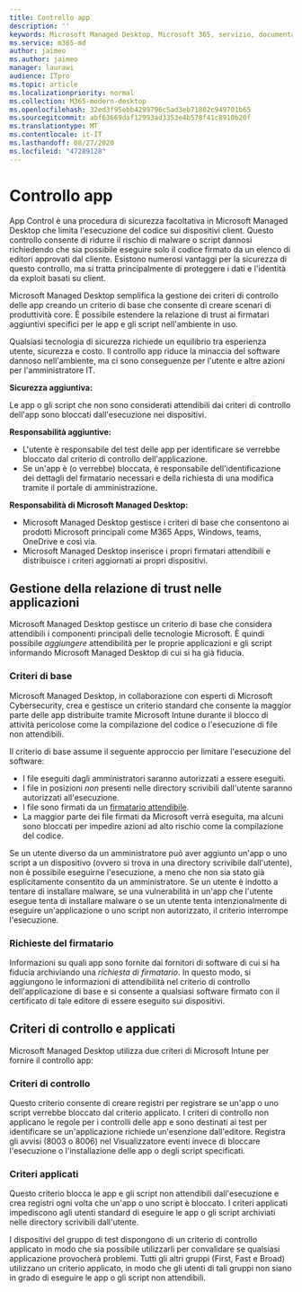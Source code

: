 ```yaml
---
title: Controllo app
description: ''
keywords: Microsoft Managed Desktop, Microsoft 365, servizio, documentazione
ms.service: m365-md
author: jaimeo
ms.author: jaimeo
manager: laurawi
audience: ITpro
ms.topic: article
ms.localizationpriority: normal
ms.collection: M365-modern-desktop
ms.openlocfilehash: 32ed3f95ebb4299796c5ad3eb71802c949701b65
ms.sourcegitcommit: abf63669daf12993ad3353e4b578f41c8910b20f
ms.translationtype: MT
ms.contentlocale: it-IT
ms.lasthandoff: 08/27/2020
ms.locfileid: "47289128"
---
```

# <a name="app-control"></a>Controllo app

App Control è una procedura di sicurezza facoltativa in Microsoft Managed Desktop che limita l'esecuzione del codice sui dispositivi client. Questo controllo consente di ridurre il rischio di malware o script dannosi richiedendo che sia possibile eseguire solo il codice firmato da un elenco di editori approvati dal cliente. Esistono numerosi vantaggi per la sicurezza di questo controllo, ma si tratta principalmente di proteggere i dati e l'identità da exploit basati su client.

Microsoft Managed Desktop semplifica la gestione dei criteri di controllo delle app creando un criterio di base che consente di creare scenari di produttività core. È possibile estendere la relazione di trust ai firmatari aggiuntivi specifici per le app e gli script nell'ambiente in uso. 


Qualsiasi tecnologia di sicurezza richiede un equilibrio tra esperienza utente, sicurezza e costo. Il controllo app riduce la minaccia del software dannoso nell'ambiente, ma ci sono conseguenze per l'utente e altre azioni per l'amministratore IT.

**Sicurezza aggiuntiva:**

Le app o gli script che non sono considerati attendibili dai criteri di controllo dell'app sono bloccati dall'esecuzione nei dispositivi.

**Responsabilità aggiuntive:**

- L'utente è responsabile del test delle app per identificare se verrebbe bloccato dal criterio di controllo dell'applicazione.
- Se un'app è (o verrebbe) bloccata, è responsabile dell'identificazione dei dettagli del firmatario necessari e della richiesta di una modifica tramite il portale di amministrazione.

**Responsabilità di Microsoft Managed Desktop:**

- Microsoft Managed Desktop gestisce i criteri di base che consentono ai prodotti Microsoft principali come M365 Apps, Windows, teams, OneDrive e così via.
- Microsoft Managed Desktop inserisce i propri firmatari attendibili e distribuisce i criteri aggiornati ai propri dispositivi.


## <a name="managing-trust-in-applications"></a>Gestione della relazione di trust nelle applicazioni

Microsoft Managed Desktop gestisce un criterio di base che considera attendibili i componenti principali delle tecnologie Microsoft. È quindi possibile *aggiungere* attendibilità per le proprie applicazioni e gli script informando Microsoft Managed Desktop di cui si ha già fiducia.

### <a name="base-policy"></a>Criteri di base

Microsoft Managed Desktop, in collaborazione con esperti di Microsoft Cybersecurity, crea e gestisce un criterio standard che consente la maggior parte delle app distribuite tramite Microsoft Intune durante il blocco di attività pericolose come la compilazione del codice o l'esecuzione di file non attendibili.

Il criterio di base assume il seguente approccio per limitare l'esecuzione del software:

- I file eseguiti dagli amministratori saranno autorizzati a essere eseguiti.
- I file in posizioni *non* presenti nelle directory scrivibili dall'utente saranno autorizzati all'esecuzione.
- I file sono firmati da un [firmatario attendibile](#signer-requests).
- La maggior parte dei file firmati da Microsoft verrà eseguita, ma alcuni sono bloccati per impedire azioni ad alto rischio come la compilazione del codice.


Se un utente diverso da un amministratore può aver aggiunto un'app o uno script a un dispositivo (ovvero si trova in una directory scrivibile dall'utente), non è possibile eseguirne l'esecuzione, a meno che non sia stato già esplicitamente consentito da un amministratore. Se un utente è indotto a tentare di installare malware, se una vulnerabilità in un'app che l'utente esegue tenta di installare malware o se un utente tenta intenzionalmente di eseguire un'applicazione o uno script non autorizzato, il criterio interrompe l'esecuzione.

### <a name="signer-requests"></a>Richieste del firmatario

Informazioni su quali app sono fornite dai fornitori di software di cui si ha fiducia archiviando una *richiesta di firmatario*. In questo modo, si aggiungono le informazioni di attendibilità nel criterio di controllo dell'applicazione di base e si consente a qualsiasi software firmato con il certificato di tale editore di essere eseguito sui dispositivi.

## <a name="audit-and-enforced-policies"></a>Criteri di controllo e applicati

Microsoft Managed Desktop utilizza due criteri di Microsoft Intune per fornire il controllo app:

### <a name="audit-policy"></a>Criteri di controllo
Questo criterio consente di creare registri per registrare se un'app o uno script verrebbe bloccato dal criterio applicato. I criteri di controllo non applicano le regole per i controlli delle app e sono destinati ai test per identificare se un'applicazione richiede un'esenzione dall'editore. Registra gli avvisi (8003 o 8006) nel Visualizzatore eventi invece di bloccare l'esecuzione o l'installazione delle app o degli script specificati.

### <a name="enforced-policy"></a>Criteri applicati
Questo criterio blocca le app e gli script non attendibili dall'esecuzione e crea registri ogni volta che un'app o uno script è bloccato. I criteri applicati impediscono agli utenti standard di eseguire le app o gli script archiviati nelle directory scrivibili dall'utente.

I dispositivi del gruppo di test dispongono di un criterio di controllo applicato in modo che sia possibile utilizzarli per convalidare se qualsiasi applicazione provocherà problemi. Tutti gli altri gruppi (First, Fast e Broad) utilizzano un criterio applicato, in modo che gli utenti di tali gruppi non siano in grado di eseguire le app o gli script non attendibili.







